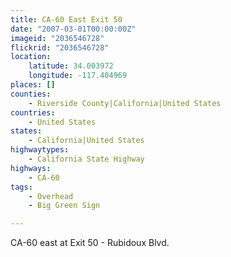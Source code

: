 ```yaml
---
title: CA-60 East Exit 50
date: "2007-03-01T00:00:00Z"
imageid: "2036546728"
flickrid: "2036546728"
location:
    latitude: 34.003972
    longitude: -117.404969
places: []
counties:
    - Riverside County|California|United States
countries:
    - United States
states:
    - California|United States
highwaytypes:
    - California State Highway
highways:
    - CA-60
tags:
    - Overhead
    - Big Green Sign

---
```

CA-60 east at Exit 50 - Rubidoux Blvd.